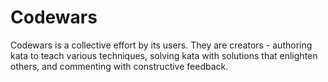 # Codewars
Codewars is a collective effort by its users. They are creators - authoring kata to teach various techniques, solving kata with solutions that enlighten others, and commenting with constructive feedback. 
